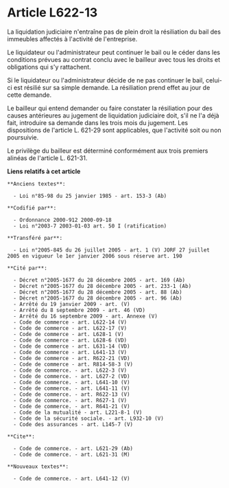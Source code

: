 # Article L622-13

La liquidation judiciaire n'entraîne pas de plein droit la résiliation du bail des immeubles affectés à l'activité de
l'entreprise.

Le liquidateur ou l'administrateur peut continuer le bail ou le céder dans les conditions prévues au contrat conclu avec le
bailleur avec tous les droits et obligations qui s'y rattachent.

Si le liquidateur ou l'administrateur décide de ne pas continuer le bail, celui-ci est résilié sur sa simple demande. La
résiliation prend effet au jour de cette demande.

Le bailleur qui entend demander ou faire constater la résiliation pour des causes antérieures au jugement de liquidation
judiciaire doit, s'il ne l'a déjà fait, introduire sa demande dans les trois mois du jugement. Les dispositions de l'article
L. 621-29 sont applicables, que l'activité soit ou non poursuivie.

Le privilège du bailleur est déterminé conformément aux trois premiers alinéas de l'article L. 621-31.

**Liens relatifs à cet article**

	**Anciens textes**:

	  - Loi n°85-98 du 25 janvier 1985 - art. 153-3 (Ab)

	**Codifié par**:

	  - Ordonnance 2000-912 2000-09-18
	  - Loi n°2003-7 2003-01-03 art. 50 I (ratification)

	**Transféré par**:

	  - Loi n°2005-845 du 26 juillet 2005 - art. 1 (V) JORF 27 juillet 2005 en vigueur le 1er janvier 2006 sous réserve art. 190

	**Cité par**:

	  - Décret n°2005-1677 du 28 décembre 2005 - art. 169 (Ab)
	  - Décret n°2005-1677 du 28 décembre 2005 - art. 233-1 (Ab)
	  - Décret n°2005-1677 du 28 décembre 2005 - art. 88 (Ab)
	  - Décret n°2005-1677 du 28 décembre 2005 - art. 96 (Ab)
	  - Arrêté du 19 janvier 2009 - art. (V)
	  - Arrêté du 8 septembre 2009 - art. 46 (VD)
	  - Arrêté du 16 septembre 2009 - art. Annexe (V)
	  - Code de commerce - art. L622-14 (V)
	  - Code de commerce - art. L622-17 (V)
	  - Code de commerce - art. L628-1 (V)
	  - Code de commerce - art. L628-6 (VD)
	  - Code de commerce - art. L631-14 (VD)
	  - Code de commerce - art. L641-13 (V)
	  - Code de commerce - art. R622-21 (VD)
	  - Code de commerce - art. R814-58-3 (V)
	  - Code de commerce. - art. L622-3 (V)
	  - Code de commerce. - art. L627-2 (VD)
	  - Code de commerce. - art. L641-10 (V)
	  - Code de commerce. - art. L641-11 (V)
	  - Code de commerce. - art. R622-13 (V)
	  - Code de commerce. - art. R627-1 (V)
	  - Code de commerce. - art. R641-21 (V)
	  - Code de la mutualité - art. L221-8-1 (V)
	  - Code de la sécurité sociale. - art. L932-10 (V)
	  - Code des assurances - art. L145-7 (V)

	**Cite**:

	  - Code de commerce. - art. L621-29 (Ab)
	  - Code de commerce. - art. L621-31 (M)

	**Nouveaux textes**:

	  - Code de commerce. - art. L641-12 (V)
